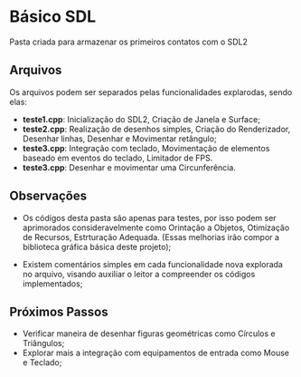 # Básico SDL

Pasta criada para armazenar os primeiros contatos com o SDL2

## Arquivos

Os arquivos podem ser separados pelas funcionalidades explarodas, sendo
elas:

- __teste1.cpp__: Inicialização do SDL2, Criação de Janela e Surface;
- __teste2.cpp__: Realização de desenhos simples, Criação do Renderizador,
                  Desenhar linhas, Desenhar e Movimentar retângulo;
- __teste3.cpp__: Integração com teclado, Movimentação de elementos baseado
                  em eventos do teclado, Limitador de FPS.
- __teste3.cpp__: Desenhar e movimentar uma Circunferência.

## Observações

- Os códigos desta pasta são apenas para testes, por isso podem ser aprimorados consideravelmente
  como Orintação a Objetos, Otimização de Recursos, Estrturação Adequada. (Essas melhorias
  irão compor a biblioteca gráfica básica deste projeto);

- Existem comentários simples em cada funcionalidade nova explorada no arquivo, visando
  auxiliar o leitor a compreender os códigos implementados;

## Próximos Passos

- Verificar maneira de desenhar figuras geométricas como Círculos e Triângulos;
- Explorar mais a integração com equipamentos de entrada como Mouse e Teclado;